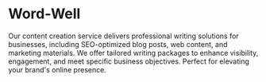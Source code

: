 # Word-Well
Our content creation service delivers professional writing solutions for businesses, including SEO-optimized blog posts, web content, and marketing materials. We offer tailored writing packages to enhance visibility, engagement, and meet specific business objectives. Perfect for elevating your brand's online presence.
